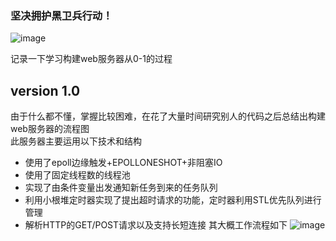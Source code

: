 ### 坚决拥护黑卫兵行动！
![image](https://github.com/xiaogouaiyaotou/build-servers-by-Cpp/blob/master/picture/guard.png)




记录一下学习构建web服务器从0-1的过程
## version 1.0
由于什么都不懂，掌握比较困难，在花了大量时间研究别人的代码之后总结出构建web服务器的流程图</br>
此服务器主要运用以下技术和结构
* 使用了epoll边缘触发+EPOLLONESHOT+非阻塞IO
* 使用了固定线程数的线程池
* 实现了由条件变量出发通知新任务到来的任务队列
* 利用小根堆定时器实现了提出超时请求的功能，定时器利用STL优先队列进行管理
* 解析HTTP的GET/POST请求以及支持长短连接
其大概工作流程如下
![image](https://github.com/xiaogouaiyaotou/build-servers-by-Cpp/blob/master/picture/serverjpg.jpeg)
